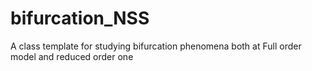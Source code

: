 # bifurcation_NSS
A class template for studying bifurcation phenomena both at Full order model and reduced order one
